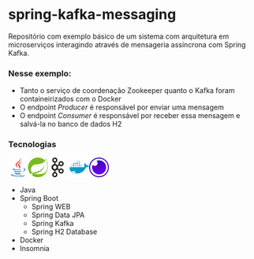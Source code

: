 # spring-kafka-messaging
Repositório com exemplo básico de um sistema com arquitetura em microserviços interagindo através de mensageria assíncrona com Spring Kafka.

### Nesse exemplo: 
- Tanto o serviço de coordenação Zookeeper quanto o Kafka foram containeirizados com o Docker
- O endpoint *Producer* é responsável por enviar uma mensagem
- O endpoint *Consumer* é responsável por receber essa mensagem e salvá-la no banco de dados H2

### Tecnologias

<img src="https://raw.githubusercontent.com/devicons/devicon/master/icons/java/java-original.svg" alt="java" width="40" height="40" style="max-width: 100%;"><img src="https://raw.githubusercontent.com/devicons/devicon/master/icons/spring/spring-original.svg" alt="spring" width="40" height="40" style="max-width: 100%;"><img src="https://github.com/devicons/devicon/blob/master/icons/apachekafka/apachekafka-original.svg" alt="kafka" width="40" height="40" style="max-width: 100%;"> <img src="https://github.com/devicons/devicon/blob/master/icons/docker/docker-plain.svg" alt="postman" width="40" height="40" style="max-width: 100%;"><img src="https://github.com/devicons/devicon/blob/master/icons/insomnia/insomnia-original.svg" alt="insomnia" width="40" height="40" style="max-width: 100%;"/>

- Java
- Spring Boot
  - Spring WEB 
  - Spring Data JPA
  - Spring Kafka
  - Spring H2 Database
- Docker
- Insomnia 
